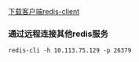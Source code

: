 [下载客户端redis-client](https://github.com/Jonny023/Study/blob/master/centos/redis/linux_redis.rar)

### 通过远程连接其他redis服务

```SHELL
redis-cli -h 10.113.75.129 -p 26379
```

